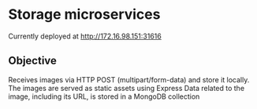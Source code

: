 # Storage microservices

Currently deployed at http://172.16.98.151:31616

## Objective
Receives images via HTTP POST (multipart/form-data) and store it locally.
The images are served as static assets using Express
Data related to the image, including its URL, is stored in a MongoDB collection
